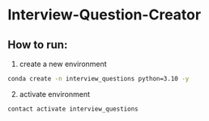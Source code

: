 # Interview-Question-Creator

## How to run:
1. create a new environment

``` bash
conda create -n interview_questions python=3.10 -y

``` 

2. activate environment

``` bash
contact activate interview_questions

```
